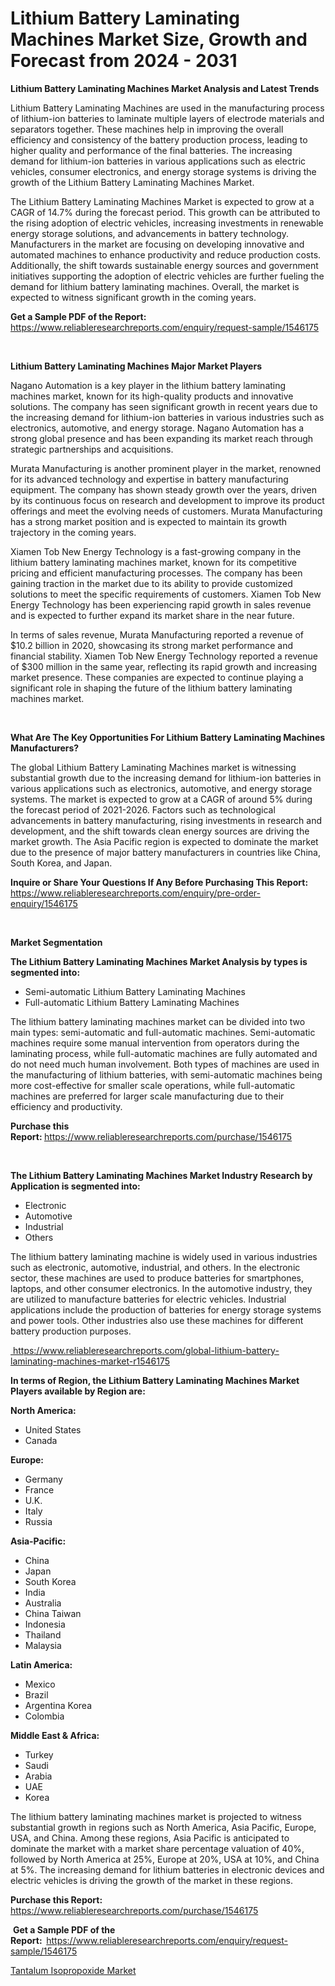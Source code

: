 <p><h1>Lithium Battery Laminating Machines Market Size, Growth and Forecast from 2024 - 2031</h1></p><p><strong>Lithium Battery Laminating Machines Market Analysis and Latest Trends</strong></p>
<p><p>Lithium Battery Laminating Machines are used in the manufacturing process of lithium-ion batteries to laminate multiple layers of electrode materials and separators together. These machines help in improving the overall efficiency and consistency of the battery production process, leading to higher quality and performance of the final batteries. The increasing demand for lithium-ion batteries in various applications such as electric vehicles, consumer electronics, and energy storage systems is driving the growth of the Lithium Battery Laminating Machines Market.</p><p>The Lithium Battery Laminating Machines Market is expected to grow at a CAGR of 14.7% during the forecast period. This growth can be attributed to the rising adoption of electric vehicles, increasing investments in renewable energy storage solutions, and advancements in battery technology. Manufacturers in the market are focusing on developing innovative and automated machines to enhance productivity and reduce production costs. Additionally, the shift towards sustainable energy sources and government initiatives supporting the adoption of electric vehicles are further fueling the demand for lithium battery laminating machines. Overall, the market is expected to witness significant growth in the coming years.</p></p>
<p><strong>Get a Sample PDF of the Report:&nbsp;</strong> <a href="https://www.reliableresearchreports.com/enquiry/request-sample/1546175">https://www.reliableresearchreports.com/enquiry/request-sample/1546175</a></p>
<p>&nbsp;</p>
<p><strong>Lithium Battery Laminating Machines Major Market Players</strong></p>
<p><p>Nagano Automation is a key player in the lithium battery laminating machines market, known for its high-quality products and innovative solutions. The company has seen significant growth in recent years due to the increasing demand for lithium-ion batteries in various industries such as electronics, automotive, and energy storage. Nagano Automation has a strong global presence and has been expanding its market reach through strategic partnerships and acquisitions.</p><p>Murata Manufacturing is another prominent player in the market, renowned for its advanced technology and expertise in battery manufacturing equipment. The company has shown steady growth over the years, driven by its continuous focus on research and development to improve its product offerings and meet the evolving needs of customers. Murata Manufacturing has a strong market position and is expected to maintain its growth trajectory in the coming years.</p><p>Xiamen Tob New Energy Technology is a fast-growing company in the lithium battery laminating machines market, known for its competitive pricing and efficient manufacturing processes. The company has been gaining traction in the market due to its ability to provide customized solutions to meet the specific requirements of customers. Xiamen Tob New Energy Technology has been experiencing rapid growth in sales revenue and is expected to further expand its market share in the near future.</p><p>In terms of sales revenue, Murata Manufacturing reported a revenue of $10.2 billion in 2020, showcasing its strong market performance and financial stability. Xiamen Tob New Energy Technology reported a revenue of $300 million in the same year, reflecting its rapid growth and increasing market presence. These companies are expected to continue playing a significant role in shaping the future of the lithium battery laminating machines market.</p></p>
<p>&nbsp;</p>
<p><strong>What Are The Key Opportunities For Lithium Battery Laminating Machines Manufacturers?</strong></p>
<p><p>The global Lithium Battery Laminating Machines market is witnessing substantial growth due to the increasing demand for lithium-ion batteries in various applications such as electronics, automotive, and energy storage systems. The market is expected to grow at a CAGR of around 5% during the forecast period of 2021-2026. Factors such as technological advancements in battery manufacturing, rising investments in research and development, and the shift towards clean energy sources are driving the market growth. The Asia Pacific region is expected to dominate the market due to the presence of major battery manufacturers in countries like China, South Korea, and Japan.</p></p>
<p><strong>Inquire or Share Your Questions If Any Before Purchasing This Report:</strong> <a href="https://www.reliableresearchreports.com/enquiry/pre-order-enquiry/1546175">https://www.reliableresearchreports.com/enquiry/pre-order-enquiry/1546175</a></p>
<p>&nbsp;</p>
<p><strong>Market Segmentation</strong></p>
<p><strong>The Lithium Battery Laminating Machines Market Analysis by types is segmented into:</strong></p>
<p><ul><li>Semi-automatic Lithium Battery Laminating Machines</li><li>Full-automatic Lithium Battery Laminating Machines</li></ul></p>
<p><p>The lithium battery laminating machines market can be divided into two main types: semi-automatic and full-automatic machines. Semi-automatic machines require some manual intervention from operators during the laminating process, while full-automatic machines are fully automated and do not need much human involvement. Both types of machines are used in the manufacturing of lithium batteries, with semi-automatic machines being more cost-effective for smaller scale operations, while full-automatic machines are preferred for larger scale manufacturing due to their efficiency and productivity.</p></p>
<p><strong>Purchase this Report:&nbsp;</strong><a href="https://www.reliableresearchreports.com/purchase/1546175">https://www.reliableresearchreports.com/purchase/1546175</a></p>
<p>&nbsp;</p>
<p><strong>The Lithium Battery Laminating Machines Market Industry Research by Application is segmented into:</strong></p>
<p><ul><li>Electronic</li><li>Automotive</li><li>Industrial</li><li>Others</li></ul></p>
<p><p>The lithium battery laminating machine is widely used in various industries such as electronic, automotive, industrial, and others. In the electronic sector, these machines are used to produce batteries for smartphones, laptops, and other consumer electronics. In the automotive industry, they are utilized to manufacture batteries for electric vehicles. Industrial applications include the production of batteries for energy storage systems and power tools. Other industries also use these machines for different battery production purposes.</p></p>
<p><a href="https://www.reliableresearchreports.com/global-lithium-battery-laminating-machines-market-r1546175">&nbsp;https://www.reliableresearchreports.com/global-lithium-battery-laminating-machines-market-r1546175</a></p>
<p><strong>In terms of Region, the Lithium Battery Laminating Machines Market Players available by Region are:</strong></p>
<p>
    <p> <strong> North America: </strong>
        <ul>
            <li>United States</li>
            <li>Canada</li>
        </ul>
        </p> 
    <p> <strong> Europe: </strong>
        <ul>
            <li>Germany</li>
            <li>France</li>
            <li>U.K.</li>
            <li>Italy</li>
            <li>Russia</li>
        </ul>
        </p> 
    <p> <strong> Asia-Pacific: </strong>
        <ul>
            <li>China</li>
            <li>Japan</li>
            <li>South Korea</li>
            <li>India</li>
            <li>Australia</li>
            <li>China Taiwan</li>
            <li>Indonesia</li>
            <li>Thailand</li>
            <li>Malaysia</li>
        </ul>
        </p> 
    <p> <strong> Latin America: </strong>
        <ul>
            <li>Mexico</li>
            <li>Brazil</li>
            <li>Argentina Korea</li>
            <li>Colombia</li>
        </ul>
        </p> 
    <p> <strong> Middle East & Africa: </strong>
        <ul>
            <li>Turkey</li>
            <li>Saudi</li>
            <li>Arabia</li>
            <li>UAE</li>
            <li>Korea</li>
        </ul>
    </p>
    </p>
<p><p>The lithium battery laminating machines market is projected to witness substantial growth in regions such as North America, Asia Pacific, Europe, USA, and China. Among these regions, Asia Pacific is anticipated to dominate the market with a market share percentage valuation of 40%, followed by North America at 25%, Europe at 20%, USA at 10%, and China at 5%. The increasing demand for lithium batteries in electronic devices and electric vehicles is driving the growth of the market in these regions.</p></p>
<p><strong>Purchase this Report: </strong><a href="https://www.reliableresearchreports.com/purchase/1546175">https://www.reliableresearchreports.com/purchase/1546175</a></p>
<p>&nbsp;<strong>Get a Sample PDF of the Report:&nbsp;&nbsp;</strong><a href="https://www.reliableresearchreports.com/enquiry/request-sample/1546175">https://www.reliableresearchreports.com/enquiry/request-sample/1546175</a></p>
<p><strong></strong></p>
<p><p><a href="https://issuu.com/reportprime-2/docs/tantalum-isopropoxide-market-size-2030.pptx">Tantalum Isopropoxide Market</a></p></p>